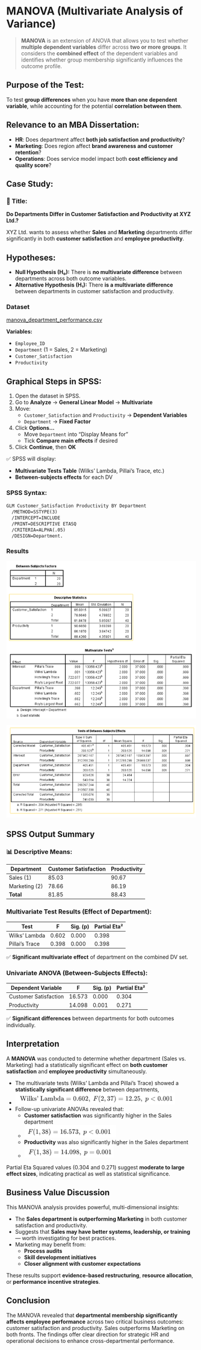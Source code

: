 # MANOVA (Multivariate Analysis of Variance)

> **MANOVA** is an extension of ANOVA that allows you to test whether **multiple dependent variables** differ across **two or more groups**. It considers the **combined effect** of the dependent variables and identifies whether group membership significantly influences the outcome profile.

## **Purpose of the Test:**

To test **group differences** when you have **more than one dependent variable**, while accounting for the potential **correlation between them**.

## **Relevance to an MBA Dissertation:**

- **HR**: Does department affect **both job satisfaction and productivity**?
- **Marketing**: Does region affect **brand awareness and customer retention**?
- **Operations**: Does service model impact both **cost efficiency and quality score**?

## **Case Study:**

### 🧾 Title:

**Do Departments Differ in Customer Satisfaction and Productivity at XYZ Ltd.?**

XYZ Ltd. wants to assess whether **Sales** and **Marketing** departments differ significantly in both **customer satisfaction** and **employee productivity**.

## **Hypotheses:**

- **Null Hypothesis (H₀):**
   There is **no multivariate difference** between departments across both outcome variables.
- **Alternative Hypothesis (H₁):**
   There **is a multivariate difference** between departments in customer satisfaction and productivity.

### Dataset

 [manova_department_performance.csv](../../datasets/manova_department_performance.csv) 

**Variables:**

- `Employee_ID`
- `Department` (1 = Sales, 2 = Marketing)
- `Customer_Satisfaction`
- `Productivity`

## **Graphical Steps in SPSS:**

1. Open the dataset in SPSS.
2. Go to **Analyze** → **General Linear Model** → **Multivariate**
3. Move:
   - `Customer_Satisfaction` and `Productivity` → **Dependent Variables**
   - `Department` → **Fixed Factor**
4. Click **Options…**
   - Move `Department` into “Display Means for”
   - Tick **Compare main effects** if desired
5. Click **Continue**, then **OK**

✅ SPSS will display:

- **Multivariate Tests Table** (Wilks’ Lambda, Pillai’s Trace, etc.)
- **Between-subjects effects** for each DV

###  **SPSS Syntax:**

```spss
GLM Customer_Satisfaction Productivity BY Department
  /METHOD=SSTYPE(3)
  /INTERCEPT=INCLUDE
  /PRINT=DESCRIPTIVE ETASQ
  /CRITERIA=ALPHA(.05)
  /DESIGN=Department.
```

### Results

![image-20250714133218794](./../../images/image-20250714133218794.png)

![image-20250714133236144](./../../images/image-20250714133236144.png)

## **SPSS Output Summary**

### 📊 **Descriptive Means**:

| Department    | Customer Satisfaction | Productivity |
| ------------- | --------------------- | ------------ |
| Sales (1)     | 85.03                 | 90.67        |
| Marketing (2) | 78.66                 | 86.19        |
| **Total**     | 81.85                 | 88.43        |

###  **Multivariate Test Results (Effect of Department):**

| Test           | F     | Sig. (p) | Partial Eta² |
| -------------- | ----- | -------- | ------------ |
| Wilks’ Lambda  | 0.602 | 0.000    | 0.398        |
| Pillai’s Trace | 0.398 | 0.000    | 0.398        |



✅ **Significant multivariate effect** of department on the combined DV set.

### **Univariate ANOVA (Between-Subjects Effects):**

| Dependent Variable    | F      | Sig. (p) | Partial Eta² |
| --------------------- | ------ | -------- | ------------ |
| Customer Satisfaction | 16.573 | 0.000    | 0.304        |
| Productivity          | 14.098 | 0.001    | 0.271        |



✅ **Significant differences** between departments for both outcomes individually.

## **Interpretation**

A **MANOVA** was conducted to determine whether department (Sales vs. Marketing) had a statistically significant effect on **both customer satisfaction** and **employee productivity** simultaneously.

- The multivariate tests (Wilks’ Lambda and Pillai’s Trace) showed a **statistically significant difference** between departments,
- ![image-20250714133429922](./../../images/image-20250714133429922.png)
- Follow-up univariate ANOVAs revealed that:
  - **Customer satisfaction** was significantly higher in the Sales department
  - ![image-20250714133445141](./../../images/image-20250714133445141.png)
  - **Productivity** was also significantly higher in the Sales department
  - ![image-20250714133455141](./../../images/image-20250714133455141.png)

Partial Eta Squared values (0.304 and 0.271) suggest **moderate to large effect sizes**, indicating practical as well as statistical significance.

##  **Business Value Discussion**

This MANOVA analysis provides powerful, multi-dimensional insights:

- The **Sales department is outperforming Marketing** in both customer satisfaction and productivity.
- Suggests that **Sales may have better systems, leadership, or training** — worth investigating for best practices.
- Marketing may benefit from:
  - **Process audits**
  - **Skill development initiatives**
  - **Closer alignment with customer expectations**

These results support **evidence-based restructuring**, **resource allocation**, or **performance incentive strategies**.

## **Conclusion**

The MANOVA revealed that **departmental membership significantly affects employee performance** across two critical business outcomes: customer satisfaction and productivity. Sales outperforms Marketing on both fronts. The findings offer clear direction for strategic HR and operational decisions to enhance cross-departmental performance.